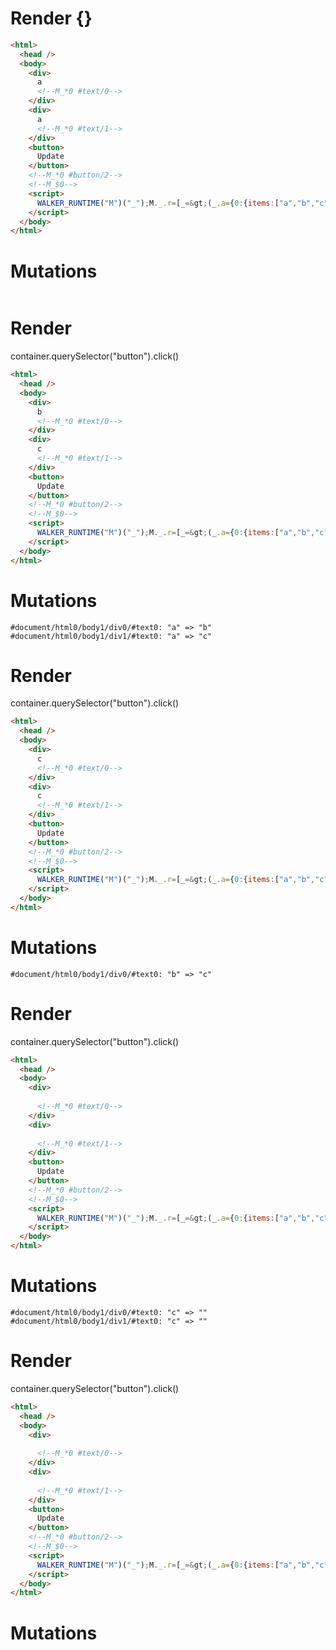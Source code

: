 # Render {}
```html
<html>
  <head />
  <body>
    <div>
      a
      <!--M_*0 #text/0-->
    </div>
    <div>
      a
      <!--M_*0 #text/1-->
    </div>
    <button>
      Update
    </button>
    <!--M_*0 #button/2-->
    <!--M_$0-->
    <script>
      WALKER_RUNTIME("M")("_");M._.r=[_=&gt;(_.a={0:{items:["a","b","c"],index:0}}),0,"__tests__/template.marko_0_items_index",0];M._.w()
    </script>
  </body>
</html>
```

# Mutations
```

```


# Render 
container.querySelector("button").click()

```html
<html>
  <head />
  <body>
    <div>
      b
      <!--M_*0 #text/0-->
    </div>
    <div>
      c
      <!--M_*0 #text/1-->
    </div>
    <button>
      Update
    </button>
    <!--M_*0 #button/2-->
    <!--M_$0-->
    <script>
      WALKER_RUNTIME("M")("_");M._.r=[_=&gt;(_.a={0:{items:["a","b","c"],index:0}}),0,"__tests__/template.marko_0_items_index",0];M._.w()
    </script>
  </body>
</html>
```

# Mutations
```
#document/html0/body1/div0/#text0: "a" => "b"
#document/html0/body1/div1/#text0: "a" => "c"
```


# Render 
container.querySelector("button").click()

```html
<html>
  <head />
  <body>
    <div>
      c
      <!--M_*0 #text/0-->
    </div>
    <div>
      c
      <!--M_*0 #text/1-->
    </div>
    <button>
      Update
    </button>
    <!--M_*0 #button/2-->
    <!--M_$0-->
    <script>
      WALKER_RUNTIME("M")("_");M._.r=[_=&gt;(_.a={0:{items:["a","b","c"],index:0}}),0,"__tests__/template.marko_0_items_index",0];M._.w()
    </script>
  </body>
</html>
```

# Mutations
```
#document/html0/body1/div0/#text0: "b" => "c"
```


# Render 
container.querySelector("button").click()

```html
<html>
  <head />
  <body>
    <div>
      ‍
      <!--M_*0 #text/0-->
    </div>
    <div>
      ‍
      <!--M_*0 #text/1-->
    </div>
    <button>
      Update
    </button>
    <!--M_*0 #button/2-->
    <!--M_$0-->
    <script>
      WALKER_RUNTIME("M")("_");M._.r=[_=&gt;(_.a={0:{items:["a","b","c"],index:0}}),0,"__tests__/template.marko_0_items_index",0];M._.w()
    </script>
  </body>
</html>
```

# Mutations
```
#document/html0/body1/div0/#text0: "c" => "‍"
#document/html0/body1/div1/#text0: "c" => "‍"
```


# Render 
container.querySelector("button").click()

```html
<html>
  <head />
  <body>
    <div>
      ‍
      <!--M_*0 #text/0-->
    </div>
    <div>
      ‍
      <!--M_*0 #text/1-->
    </div>
    <button>
      Update
    </button>
    <!--M_*0 #button/2-->
    <!--M_$0-->
    <script>
      WALKER_RUNTIME("M")("_");M._.r=[_=&gt;(_.a={0:{items:["a","b","c"],index:0}}),0,"__tests__/template.marko_0_items_index",0];M._.w()
    </script>
  </body>
</html>
```

# Mutations
```

```